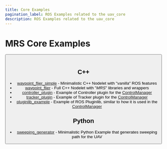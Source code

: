 ```yaml
---
title: Core Examples
pagination_label: ROS Examples related to the uav_core
description: ROS Examples related to the uav_core
---
```


# MRS Core Examples

<Button label="🔗 ctu-mrs/mrs_core_examples repository" link="https://github.com/ctu-mrs/mrs_core_examples" block /><br />

## C++

* [waypoint_flier_simple](https://github.com/ctu-mrs/mrs_core_examples/tree/master/cpp/waypoint_flier_simple) - Minimalistic C++ Nodelet with "_vanilla_" ROS features
* [waypoint_flier](https://github.com/ctu-mrs/mrs_core_examples/tree/master/cpp/waypoint_flier_simple/waypoint_flier) - Full C++ Nodelet with "_MRS_" libraries and wrappers
* [controller_plugin](https://github.com/ctu-mrs/mrs_core_examples/tree/master/cpp/waypoint_flier_simple/controller_plugin) - Example of Controller plugin for the [ControlManager](https://github.com/ctu-mrs/mrs_uav_managers)
* [tracker_plugin](https://github.com/ctu-mrs/mrs_core_examples/tree/master/cpp/waypoint_flier_simple/tracker_plugin) - Example of Tracker plugin for the [ControlManager](https://github.com/ctu-mrs/mrs_uav_managers)
* [pluginlib_example](https://github.com/ctu-mrs/mrs_core_examples/tree/master/cpp/waypoint_flier_simple/pluginlib_example) - Example of ROS Pluginlib, similar to how it is used in the [ControlManager](https://github.com/ctu-mrs/mrs_uav_managers)

## Python

* [sweeping_generator](https://github.com/ctu-mrs/mrs_core_examples/tree/master//python/sweeping_generator) - Minimalistic Python Example that generates sweeping path for the UAV
